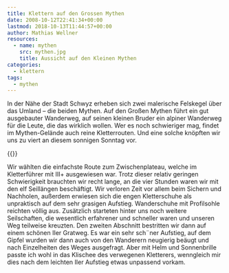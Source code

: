 ```yaml
---
title: Klettern auf den Grossen Mythen
date: 2008-10-12T22:41:34+00:00
lastmod: 2018-10-13T11:44:57+00:00
author: Mathias Wellner
resources:
  - name: mythen
    src: mythen.jpg
    title: Aussicht auf den Kleinen Mythen
categories:
  - klettern
tags:
  - mythen
---
```

In der Nähe der Stadt Schwyz erheben sich zwei malerische Felskegel über das Umland &ndash; die beiden Mythen. Auf den Großen Mythen führt ein gut ausgebauter Wanderweg, auf seinen kleinen Bruder ein alpiner Wanderweg für die Leute, die das wirklich wollen. Wer es noch schwieriger mag, findet im Mythen-Gelände auch reine Kletterrouten. Und eine solche knöpften wir uns zu viert an diesem sonnigen Sonntag vor.
<!--more-->

{{<responsive-image name="mythen">}}

Wir wählten die einfachste Route zum Zwischenplateau, welche im Kletterführer mit III+ ausgewiesen war. Trotz dieser relativ geringen Schwierigkeit brauchten wir recht lange, an die vier Stunden waren wir mit den elf Seillängen beschäftigt. Wir verloren Zeit vor allem beim Sichern und Nachholen, außerdem erwiesen sich die engen Kletterschuhe als unpraktisch auf dem sehr grasigen Aufstieg. Wanderschuhe mit Profilsohle reichten völlig aus. Zusätzlich starteten hinter uns noch weitere Seilschaften, die wesentlich erfahrener und schneller waren und unseren Weg teilweise kreuzten. Den zweiten Abschnitt bestritten wir dann auf einem schönen IIer Gratweg. Es war ein sehr sch&uml;ner Aufstieg, auf dem Gipfel wurden wir dann auch von den Wanderern neugierig beäugt und nach Einzelheiten des Weges ausgefragt. Aber mit Helm und Sonnenbrille passte ich wohl in das Klischee des verwegenen Kletterers, wenngleich mir dies nach dem leichten IIer Aufstieg etwas unpassend vorkam.